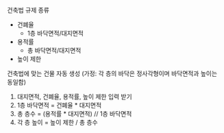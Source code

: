 건축법 규제 종류
- 건폐율
    - 1층 바닥면적/대지면적
- 용적률
    - 총 바닥면적/대지면적
- 높이 제한

건축법에 맞는 건물 자동 생성 (가정: 각 층의 바닥은 정사각형이며 바닥면적과 높이는 동일함)
1. 대지면적, 건폐율, 용적률, 높이 제한 입력 받기
2. 1층 바닥면적 = 건폐율 * 대지면적
3. 총 층수 = (용적률 * 대지면적) // 1층 바닥면적
4. 각 층 높이 = 높이 제한 / 총 층수